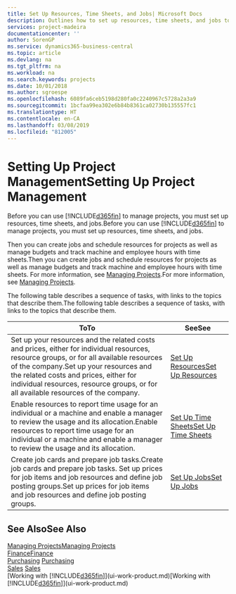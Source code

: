 ```yaml
---
title: Set Up Resources, Time Sheets, and Jobs| Microsoft Docs
description: Outlines how to set up resources, time sheets, and jobs to manage projects.
services: project-madeira
documentationcenter: ''
author: SorenGP
ms.service: dynamics365-business-central
ms.topic: article
ms.devlang: na
ms.tgt_pltfrm: na
ms.workload: na
ms.search.keywords: projects
ms.date: 10/01/2018
ms.author: sgroespe
ms.openlocfilehash: 6089fa6ceb5198d280fa0c2240967c5728a2a3a9
ms.sourcegitcommit: 1bcfaa99ea302e6b84b8361ca02730b135557fc1
ms.translationtype: HT
ms.contentlocale: en-CA
ms.lasthandoff: 03/08/2019
ms.locfileid: "812005"
---
```

# <a name="setting-up-project-management"></a><span data-ttu-id="3d138-103">Setting Up Project Management</span><span class="sxs-lookup"><span data-stu-id="3d138-103">Setting Up Project Management</span></span>
<span data-ttu-id="3d138-104">Before you can use [!INCLUDE[d365fin](includes/d365fin_md.md)] to manage projects, you must set up resources, time sheets, and jobs.</span><span class="sxs-lookup"><span data-stu-id="3d138-104">Before you can use [!INCLUDE[d365fin](includes/d365fin_md.md)] to manage projects, you must set up resources, time sheets, and jobs.</span></span>

<span data-ttu-id="3d138-105">Then you can create jobs and schedule resources for projects as well as manage budgets and track machine and employee hours with time sheets.</span><span class="sxs-lookup"><span data-stu-id="3d138-105">Then you can create jobs and schedule resources for projects as well as manage budgets and track machine and employee hours with time sheets.</span></span> <span data-ttu-id="3d138-106">For more information, see [Managing Projects](projects-manage-projects.md).</span><span class="sxs-lookup"><span data-stu-id="3d138-106">For more information, see [Managing Projects](projects-manage-projects.md).</span></span>  

<span data-ttu-id="3d138-107">The following table describes a sequence of tasks, with links to the topics that describe them.</span><span class="sxs-lookup"><span data-stu-id="3d138-107">The following table describes a sequence of tasks, with links to the topics that describe them.</span></span>

| <span data-ttu-id="3d138-108">To</span><span class="sxs-lookup"><span data-stu-id="3d138-108">To</span></span> | <span data-ttu-id="3d138-109">See</span><span class="sxs-lookup"><span data-stu-id="3d138-109">See</span></span> |
| --- | --- |
| <span data-ttu-id="3d138-110">Set up your resources and the related costs and prices, either for individual resources, resource groups, or for all available resources of the company.</span><span class="sxs-lookup"><span data-stu-id="3d138-110">Set up your resources and the related costs and prices, either for individual resources, resource groups, or for all available resources of the company.</span></span> |[<span data-ttu-id="3d138-111">Set Up Resources</span><span class="sxs-lookup"><span data-stu-id="3d138-111">Set Up Resources</span></span>](projects-how-setup-resources.md) |
| <span data-ttu-id="3d138-112">Enable resources to report time usage for an individual or a machine and enable a manager to review the usage and its allocation.</span><span class="sxs-lookup"><span data-stu-id="3d138-112">Enable resources to report time usage for an individual or a machine and enable a manager to review the usage and its allocation.</span></span> |[<span data-ttu-id="3d138-113">Set Up Time Sheets</span><span class="sxs-lookup"><span data-stu-id="3d138-113">Set Up Time Sheets</span></span>](projects-how-setup-time-sheets.md) |
| <span data-ttu-id="3d138-114">Create job cards and prepare job tasks.</span><span class="sxs-lookup"><span data-stu-id="3d138-114">Create job cards and prepare job tasks.</span></span> <span data-ttu-id="3d138-115">Set up prices for job items and job resources and define job posting groups.</span><span class="sxs-lookup"><span data-stu-id="3d138-115">Set up prices for job items and job resources and define job posting groups.</span></span> |[<span data-ttu-id="3d138-116">Set Up Jobs</span><span class="sxs-lookup"><span data-stu-id="3d138-116">Set Up Jobs</span></span>](projects-how-setup-jobs.md) |

## <a name="see-also"></a><span data-ttu-id="3d138-117">See Also</span><span class="sxs-lookup"><span data-stu-id="3d138-117">See Also</span></span>
[<span data-ttu-id="3d138-118">Managing Projects</span><span class="sxs-lookup"><span data-stu-id="3d138-118">Managing Projects</span></span>](projects-manage-projects.md)  
[<span data-ttu-id="3d138-119">Finance</span><span class="sxs-lookup"><span data-stu-id="3d138-119">Finance</span></span>](finance.md)  
<span data-ttu-id="3d138-120">[Purchasing](purchasing-manage-purchasing.md)       </span><span class="sxs-lookup"><span data-stu-id="3d138-120">[Purchasing](purchasing-manage-purchasing.md)       </span></span>  
<span data-ttu-id="3d138-121">[Sales](sales-manage-sales.md)   </span><span class="sxs-lookup"><span data-stu-id="3d138-121">[Sales](sales-manage-sales.md)   </span></span>  
<span data-ttu-id="3d138-122">[Working with [!INCLUDE[d365fin](includes/d365fin_md.md)]](ui-work-product.md)</span><span class="sxs-lookup"><span data-stu-id="3d138-122">[Working with [!INCLUDE[d365fin](includes/d365fin_md.md)]](ui-work-product.md)</span></span>  

